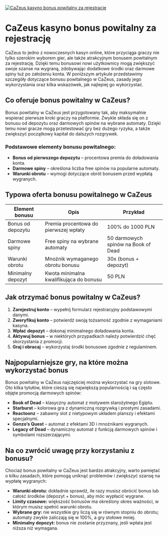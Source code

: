 [![CaZeus kasyno bonus powitalny za rejestrację](https://123-caf.pages.dev/gitsignup.png)](https://vrmoo.ru/Bt82HjjY)

<h1>CaZeus kasyno bonus powitalny za rejestrację</h1> <p>CaZeus to jedno z nowoczesnych kasyn online, które przyciąga graczy nie tylko szerokim wyborem gier, ale także atrakcyjnym bonusem powitalnym za rejestrację. Dzięki temu bonusowi nowi użytkownicy mogą zwiększyć swoje szanse na wygraną, zdobywając dodatkowe środki oraz darmowe spiny tuż po założeniu konta. W poniższym artykule przedstawimy szczegóły dotyczące bonusu powitalnego w CaZeus, zasady jego wykorzystania oraz kilka wskazówek, jak najlepiej go wykorzystać.</p>  <h2>Co oferuje bonus powitalny w CaZeus?</h2> <p>Bonus powitalny w CaZeus jest przygotowany tak, aby maksymalnie wspierać pierwsze kroki graczy na platformie. Zwykle składa się on z bonusu od depozytu oraz darmowych spinów na wybrane automaty. Dzięki temu nowi gracze mogą przetestować gry bez dużego ryzyka, a także zwiększyć początkowy kapitał do dalszych rozgrywek.</p>  <h3>Podstawowe elementy bonusu powitalnego:</h3> <ul>   <li><strong>Bonus od pierwszego depozytu</strong> – procentowa premia do doładowania konta.</li>   <li><strong>Darmowe spiny</strong> – określona liczba free spinów na popularne automaty.</li>   <li><strong>Warunki obrotu</strong> – wymogi dotyczące obrót bonusem przed wypłatą wygranych.</li> </ul>  <h2>Typowa oferta bonusu powitalnego w CaZeus</h2> <table>   <thead>     <tr>       <th>Element bonusu</th>       <th>Opis</th>       <th>Przykład</th>     </tr>   </thead>   <tbody>     <tr>       <td>Bonus od depozytu</td>       <td>Premia procentowa do pierwszej wpłaty</td>       <td>100% do 1000 PLN</td>     </tr>     <tr>       <td>Darmowe spiny</td>       <td>Free spiny na wybrane automaty</td>       <td>50 darmowych spinów na Book of Dead</td>     </tr>     <tr>       <td>Warunki obrotu</td>       <td>Mnożnik wymaganego obrotu bonusu</td>       <td>30x (bonus + depozyt)</td>     </tr>     <tr>       <td>Minimalny depozyt</td>       <td>Kwota minimalna kwalifikująca do bonusu</td>       <td>50 PLN</td>     </tr>   </tbody> </table>  <h2>Jak otrzymać bonus powitalny w CaZeus?</h2> <ol>   <li><strong>Zarejestruj konto</strong> – wypełnij formularz rejestracyjny podstawowymi danymi.</li>   <li><strong>Zweryfikuj konto</strong> – potwierdź swoją tożsamość zgodnie z wymaganiami kasyna.</li>   <li><strong>Wpłać depozyt</strong> – dokonaj minimalnego doładowania konta.</li>   <li><strong>Aktywuj bonus</strong> – w niektórych przypadkach należy potwierdzić chęć skorzystania z promocji.</li>   <li><strong>Graj i obracaj</strong> – wykorzystaj środki bonusowe zgodnie z regulaminem.</li> </ol>  <h2>Najpopularniejsze gry, na które można wykorzystać bonus</h2> <p>Bonus powitalny w CaZeus najczęściej można wykorzystać na gry slotowe. Oto kilka tytułów, które cieszą się największą popularnością i są często objęte promocją darmowych spinów:</p> <ul>   <li><strong>Book of Dead</strong> – klasyczny automat z motywem starożytnego Egiptu.</li>   <li><strong>Starburst</strong> – kolorowa gra z dynamiczną rozgrywką i prostymi zasadami.</li>   <li><strong>Reactoonz</strong> – zabawny slot z nietypowym układem planszy i efektami specjalnymi.</li>   <li><strong>Gonzo’s Quest</strong> – automat z efektami 3D i mnożnikami wygranych.</li>   <li><strong>Legacy of Dead</strong> – dynamiczny automat z funkcją darmowych spinów i symbolami rozszerzającymi.</li> </ul>  <h2>Na co zwrócić uwagę przy korzystaniu z bonusu?</h2> <p>Chociaż bonus powitalny w CaZeus jest bardzo atrakcyjny, warto pamiętać o kilku zasadach, które pomogą uniknąć problemów i zwiększyć szansę na wypłatę wygranych:</p> <ul>   <li><strong>Warunki obrotu:</strong> dokładnie sprawdź, ile razy musisz obrócić bonus lub całość środków (depozyt + bonus), aby móc wypłacić wygrane.</li>   <li><strong>Limity czasowe:</strong> większość bonusów ma określony okres ważności, w którym musisz spełnić warunki obrotu.</li>   <li><strong>Wybrane gry:</strong> nie wszystkie gry liczą się w równym stopniu do obrotu; automaty zwykle zaliczają się w 100%, a gry stołowe mniej.</li>   <li><strong>Minimalny depozyt:</strong> bonus nie zostanie przyznany, jeśli wpłata jest niższa niż wymagana.</li> </ul>
